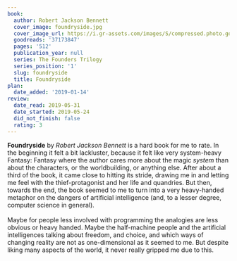 ```yaml
---
book:
  author: Robert Jackson Bennett
  cover_image: foundryside.jpg
  cover_image_url: https://i.gr-assets.com/images/S/compressed.photo.goodreads.com/books/1520460880l/37173847._SX98_.jpg
  goodreads: '37173847'
  pages: '512'
  publication_year: null
  series: The Founders Trilogy
  series_position: '1'
  slug: foundryside
  title: Foundryside
plan:
  date_added: '2019-01-14'
review:
  date_read: 2019-05-31
  date_started: 2019-05-24
  did_not_finish: false
  rating: 3
---
```


**Foundryside** by *Robert Jackson Bennett* is a hard book for me to rate. In the beginning it felt a bit lackluster, because it felt like very system-heavy Fantasy: Fantasy where the author cares more about the magic *system* than about the characters, or the worldbuilding, or anything else. After about a third of the book, it came close to hitting its stride, drawing me in and letting me feel with the thief-protagonist and her life and quandries. But then, towards the end, the book seemed to me to turn into a very heavy-handed metaphor on the dangers of artificial intelligence (and, to a lesser degree, computer science in general).<br /><br />Maybe for people less involved with programming the analogies are less obvious or heavy handed. Maybe the half-machine people and the artificial intelligences talking about freedom, and choice, and which ways of changing reality are not as one-dimensional as it seemed to me. But despite liking many aspects of the world, it never really gripped me due to this.
